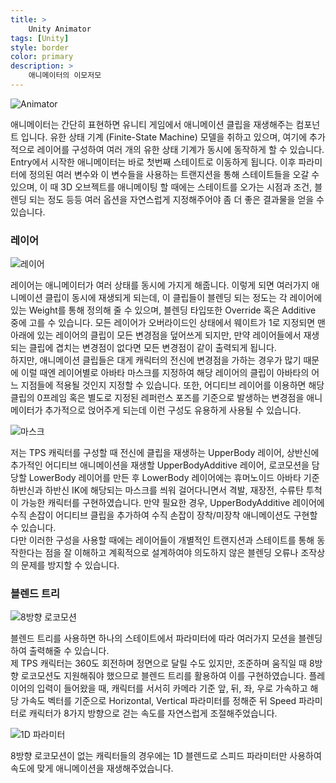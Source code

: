 ```yaml
---
title: >
    Unity Animator
tags: [Unity]
style: border
color: primary
description: >
    애니메이터의 이모저모
---
```


![Animator](assets/animator.png)

애니메이터는 간단히 표현하면 유니티 게임에서 애니메이션 클립을 재생해주는 컴포넌트 입니다. 유한 상태 기계 (Finite-State Machine) 모델을 취하고 있으며, 여기에 추가적으로 레이어를 구성하여 여러 개의 유한 상태 기계가 동시에 동작하게 할 수 있습니다.<br>
Entry에서 시작한 애니메이터는 바로 첫번째 스테이트로 이동하게 됩니다. 이후 파라미터에 정의된 여러 변수와 이 변수들을 사용하는 트랜지션을 통해 스테이트들을 오갈 수 있으며, 이 때 3D 오브젝트를 애니메이팅 할 때에는 스테이트를 오가는 시점과 조건, 블렌딩 되는 정도 등등 여러 옵션을 자연스럽게 지정해주어야 좀 더 좋은 결과물을 얻을 수 있습니다.

### 레이어

![레이어](assets/animator2.png)

레이어는 애니메이터가 여러 상태를 동시에 가지게 해줍니다. 이렇게 되면 여러가지 애니메이션 클립이 동시에 재생되게 되는데, 이 클립들이 블렌딩 되는 정도는 각 레이어에 있는 Weight를 통해 정의해 줄 수 있으며, 블렌딩 타입또한 Override 혹은 Additive 중에 고를 수 있습니다. 모든 레이어가 오버라이드인 상태에서 웨이트가 1로 지정되면 맨 아래에 있는 레이어의 클립이 모든 변경점을 덮어쓰게 되지만, 만약 레이어들에서 재생되는 클립에 겹치는 변경점이 없다면 모든 변경점이 같이 출력되게 됩니다.<br>
하지만, 애니메이션 클립들은 대게 캐릭터의 전신에 변경점을 가하는 경우가 많기 때문에 이럴 때엔 레이어별로 아바타 마스크를 지정하여 해당 레이어의 클립이 아바타의 어느 지점들에 적용될 것인지 지정할 수 있습니다. 또한, 어디티브 레이어를 이용하면 해당 클립의 0프레임 혹은 별도로 지정된 레퍼런스 포즈를 기준으로 발생하는 변경점을 애니메이터가 추가적으로 얹어주게 되는데 이런 구성도 유용하게 사용될 수 있습니다.

![마스크](assets/animator3.png)

저는 TPS 캐릭터를 구성할 때 전신에 클립을 재생하는 UpperBody 레이어, 상반신에 추가적인 어디티브 애니메이션을 재생할 UpperBodyAdditive 레이어, 로코모션을 담당할 LowerBody 레이어를 만든 후 LowerBody 레이어에는 휴머노이드 아바타 기준 하반신과 하반신 IK에 해당되는 마스크를 씌워 걸어다니면서 격발, 재장전, 수류탄 투척이 가능한 캐릭터를 구현하였습니다. 만약 필요한 경우, UpperBodyAdditive 레이어에 수직 손잡이 어디티브 클립을 추가하여 수직 손잡이 장착/미장착 애니메이션도 구현할 수 있습니다.<br>
다만 이러한 구성을 사용할 때에는 레이어들이 개별적인 트랜지션과 스테이트를 통해 동작한다는 점을 잘 이해하고 계획적으로 설계하여야 의도하지 않은 블렌딩 오류나 조작상의 문제를 방지할 수 있습니다.

### 블렌드 트리

![8방향 로코모션](assets/animator4.png)

블렌드 트리를 사용하면 하나의 스테이트에서 파라미터에 따라 여러가지 모션을 블렌딩하여 출력해줄 수 있습니다.<br>
제 TPS 캐릭터는 360도 회전하며 정면으로 달릴 수도 있지만, 조준하며 움직일 때 8방향 로코모션도 지원해줘야 했으므로 블렌드 트리를 활용하여 이를 구현하였습니다. 플레이어의 입력이 들어왔을 때, 캐릭터를 서서히 카메라 기준 앞, 뒤, 좌, 우로 가속하고 해당 가속도 벡터를 기준으로 Horizontal, Vertical 파라미터를 정해준 뒤 Speed 파라미터로 캐릭터가 8가지 방향으로 걷는 속도를 자연스럽게 조절해주었습니다.

![1D 파라미터](assets/animator5.png)

8방향 로코모션이 없는 캐릭터들의 경우에는 1D 블렌드로 스피드 파라미터만 사용하여 속도에 맞게 애니메이션을 재생해주었습니다.